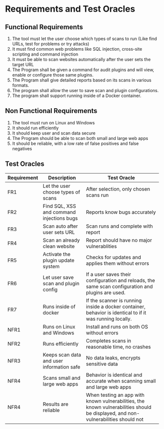 # Requirements and Test Oracles

## Functional Requirements
1. The tool must let the user choose which types of scans to run (Like find URLs, test for problems or try attacks)
2. It must find common web problems like SQL injection, cross-site scripting and command injection
3. It must be able to scan websites automatically after the user sets the target URL
4. The Program shall be given a command for audit plugins and will view, enable or configure those same plugins.
5. The Program shall give detailed reports based on its scans in various formats.
6. The program shall allow the user to save scan and plugin configurations.
7. The program shall support running inside of a Docker container.

## Non Functional Requirements
1. The tool must run on Linux and Windows
2. It should run efficiently
3. It should keep user and scan data secure
4. The Program should be able to scan both small and large web apps
5. It should be reliable, with a low rate of false positives and false negatives

## Test Oracles
|Requirement    |Description                                                    |Test Oracle
|---------------|---------------------------------------------------------------|-----------------------------------------------------------------------------------------------
|FR1            |Let the user choose types of scans                             |After selection, only chosen scans run
|FR2            |Find SQL, XSS and command injections bugs                      |Reports know bugs accurately
|FR3            |Scan auto after user sets URL                                  |Scan runs and complete with report
|FR4            |Scan an already clean website                                  |Report should have no major vulnerablities
|FR5            |Activate the plugin update system                              |Checks for updates and applies them without errors
|FR6            |Let user save scan and plugin config                           |If a user saves their configuration and reloads, the same scan configuration and plugins are used.
|FR7            |Runs inside of docker                                          |If the scanner is running inside a docker container, behavior is identical to if it was running locally.
|NFR1           |Runs on Linux and Windows                                      |Install and runs on both OS without errors
|NFR2           |Runs efficiently                                               |Completes scans in reasonable time, no crashes
|NFR3           |Keeps scan data and user information safe                      |No data leaks, encrypts sensitive data
|NFR4           |Scans small and large web apps                                 |Behavior is identical and accurate when scanning small and large web apps
|NFR4           |Results are reliable                                           |When testing an app with known vulnerabilities, the known vulnerabilities should be displayed, and non-vulnerabilities should not
